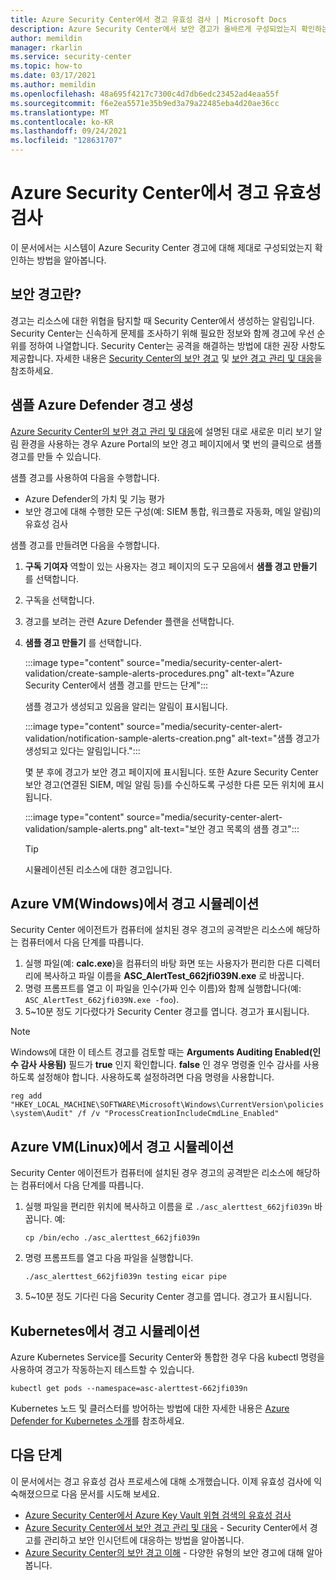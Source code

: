 ```yaml
---
title: Azure Security Center에서 경고 유효성 검사 | Microsoft Docs
description: Azure Security Center에서 보안 경고가 올바르게 구성되었는지 확인하는 방법에 대해 알아봅니다.
author: memildin
manager: rkarlin
ms.service: security-center
ms.topic: how-to
ms.date: 03/17/2021
ms.author: memildin
ms.openlocfilehash: 48a695f4217c7300c4d7db6edc23452ad4eaa55f
ms.sourcegitcommit: f6e2ea5571e35b9ed3a79a22485eba4d20ae36cc
ms.translationtype: MT
ms.contentlocale: ko-KR
ms.lasthandoff: 09/24/2021
ms.locfileid: "128631707"
---
```

# <a name="alert-validation-in-azure-security-center"></a>Azure Security Center에서 경고 유효성 검사
이 문서에서는 시스템이 Azure Security Center 경고에 대해 제대로 구성되었는지 확인하는 방법을 알아봅니다.

## <a name="what-are-security-alerts"></a>보안 경고란?
경고는 리소스에 대한 위협을 탐지할 때 Security Center에서 생성하는 알림입니다. Security Center는 신속하게 문제를 조사하기 위해 필요한 정보와 함께 경고에 우선 순위를 정하여 나열합니다. Security Center는 공격을 해결하는 방법에 대한 권장 사항도 제공합니다.
자세한 내용은 [Security Center의 보안 경고](security-center-alerts-overview.md) 및 [보안 경고 관리 및 대응](security-center-managing-and-responding-alerts.md)을 참조하세요.


## <a name="generate-sample-azure-defender-alerts"></a>샘플 Azure Defender 경고 생성

[Azure Security Center의 보안 경고 관리 및 대응](security-center-managing-and-responding-alerts.md)에 설명된 대로 새로운 미리 보기 알림 환경을 사용하는 경우 Azure Portal의 보안 경고 페이지에서 몇 번의 클릭으로 샘플 경고를 만들 수 있습니다.

샘플 경고를 사용하여 다음을 수행합니다.

- Azure Defender의 가치 및 기능 평가
- 보안 경고에 대해 수행한 모든 구성(예: SIEM 통합, 워크플로 자동화, 메일 알림)의 유효성 검사

샘플 경고를 만들려면 다음을 수행합니다.

1. **구독 기여자** 역할이 있는 사용자는 경고 페이지의 도구 모음에서 **샘플 경고 만들기** 를 선택합니다.
1. 구독을 선택합니다.
1. 경고를 보려는 관련 Azure Defender 플랜을 선택합니다. 
1. **샘플 경고 만들기** 를 선택합니다.

    :::image type="content" source="media/security-center-alert-validation/create-sample-alerts-procedures.png" alt-text="Azure Security Center에서 샘플 경고를 만드는 단계":::
    
    샘플 경고가 생성되고 있음을 알리는 알림이 표시됩니다.

    :::image type="content" source="media/security-center-alert-validation/notification-sample-alerts-creation.png" alt-text="샘플 경고가 생성되고 있다는 알림입니다.":::

    몇 분 후에 경고가 보안 경고 페이지에 표시됩니다. 또한 Azure Security Center 보안 경고(연결된 SIEM, 메일 알림 등)를 수신하도록 구성한 다른 모든 위치에 표시됩니다.

    :::image type="content" source="media/security-center-alert-validation/sample-alerts.png" alt-text="보안 경고 목록의 샘플 경고":::

    > [!TIP]
    > 시뮬레이션된 리소스에 대한 경고입니다.

## <a name="simulate-alerts-on-your-azure-vms-windows"></a>Azure VM(Windows)에서 경고 시뮬레이션 <a name="validate-windows"></a>

Security Center 에이전트가 컴퓨터에 설치된 경우 경고의 공격받은 리소스에 해당하는 컴퓨터에서 다음 단계를 따릅니다.

1. 실행 파일(예: **calc.exe**)을 컴퓨터의 바탕 화면 또는 사용자가 편리한 다른 디렉터리에 복사하고 파일 이름을 **ASC_AlertTest_662jfi039N.exe** 로 바꿉니다.
1. 명령 프롬프트를 열고 이 파일을 인수(가짜 인수 이름)와 함께 실행합니다(예: ```ASC_AlertTest_662jfi039N.exe -foo```).
1. 5~10분 정도 기다렸다가 Security Center 경고를 엽니다. 경고가 표시됩니다.

> [!NOTE]
> Windows에 대한 이 테스트 경고를 검토할 때는 **Arguments Auditing Enabled(인수 감사 사용됨)** 필드가 **true** 인지 확인합니다. **false** 인 경우 명령줄 인수 감사를 사용하도록 설정해야 합니다. 사용하도록 설정하려면 다음 명령을 사용합니다. 
>
>```reg add "HKEY_LOCAL_MACHINE\SOFTWARE\Microsoft\Windows\CurrentVersion\policies\system\Audit" /f /v "ProcessCreationIncludeCmdLine_Enabled"```

## <a name="simulate-alerts-on-your-azure-vms-linux"></a>Azure VM(Linux)에서 경고 시뮬레이션 <a name="validate-linux"></a>

Security Center 에이전트가 컴퓨터에 설치된 경우 경고의 공격받은 리소스에 해당하는 컴퓨터에서 다음 단계를 따릅니다.

1. 실행 파일을 편리한 위치에 복사하고 이름을 로 `./asc_alerttest_662jfi039n` 바꿉니다. 예:

    `cp /bin/echo ./asc_alerttest_662jfi039n`

1. 명령 프롬프트를 열고 다음 파일을 실행합니다.

    `./asc_alerttest_662jfi039n testing eicar pipe`

1. 5~10분 정도 기다린 다음 Security Center 경고를 엽니다. 경고가 표시됩니다.

## <a name="simulate-alerts-on-kubernetes"></a>Kubernetes에서 경고 시뮬레이션 <a name="validate-kubernetes"></a>

Azure Kubernetes Service를 Security Center와 통합한 경우 다음 kubectl 명령을 사용하여 경고가 작동하는지 테스트할 수 있습니다.

`kubectl get pods --namespace=asc-alerttest-662jfi039n`

Kubernetes 노드 및 클러스터를 방어하는 방법에 대한 자세한 내용은 [Azure Defender for Kubernetes 소개](defender-for-kubernetes-introduction.md)를 참조하세요.

## <a name="next-steps"></a>다음 단계
이 문서에서는 경고 유효성 검사 프로세스에 대해 소개했습니다. 이제 유효성 검사에 익숙해졌으므로 다음 문서를 시도해 보세요.

* [Azure Security Center에서 Azure Key Vault 위협 검색의 유효성 검사](https://techcommunity.microsoft.com/t5/azure-security-center/validating-azure-key-vault-threat-detection-in-azure-security/ba-p/1220336)
* [Azure Security Center에서 보안 경고 관리 및 대응](security-center-managing-and-responding-alerts.md) - Security Center에서 경고를 관리하고 보안 인시던트에 대응하는 방법을 알아봅니다.
* [Azure Security Center의 보안 경고 이해](./security-center-alerts-overview.md) - 다양한 유형의 보안 경고에 대해 알아봅니다.
